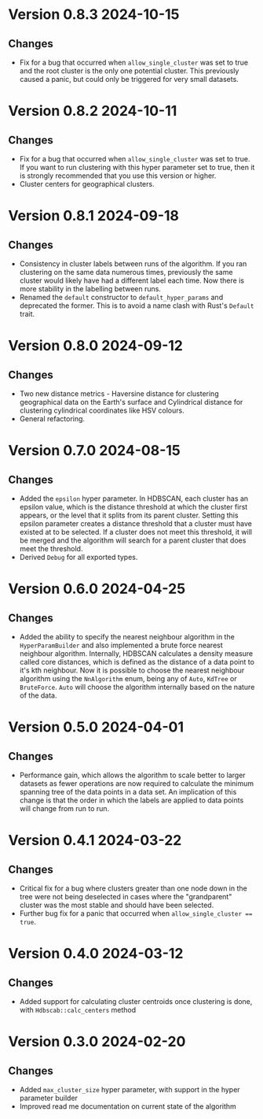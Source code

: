 # Version 0.8.3 2024-10-15
## Changes
- Fix for a bug that occurred when `allow_single_cluster` was set to true and the root cluster is the only one
  potential cluster. This previously caused a panic, but could only be triggered for very small datasets. 
 
# Version 0.8.2 2024-10-11
## Changes
- Fix for a bug that occurred when `allow_single_cluster` was set to true. If you want to run clustering with 
  this hyper parameter set to true, then it is strongly recommended that you use this version or higher.
- Cluster centers for geographical clusters.

# Version 0.8.1 2024-09-18
## Changes
- Consistency in cluster labels between runs of the algorithm. If you ran clustering on the same data numerous times,
  previously the same cluster would likely have had a different label each time. Now there is more stability in the 
  labelling between runs.
- Renamed the `default` constructor to `default_hyper_params` and deprecated the former. This is to avoid a name clash
  with Rust's `Default` trait.

# Version 0.8.0 2024-09-12
## Changes
- Two new distance metrics - Haversine distance for clustering geographical data on the Earth's surface and Cylindrical
  distance for clustering cylindrical coordinates like HSV colours.
- General refactoring.

# Version 0.7.0 2024-08-15
## Changes
- Added the `epsilon` hyper parameter.  In HDBSCAN, each cluster has an epsilon value, which is the distance threshold 
  at which the cluster first appears, or the level that it splits from its parent cluster. Setting this epsilon 
  parameter creates a distance threshold that a cluster must have existed at to be selected. If a cluster does not meet 
  this threshold, it will be merged and the algorithm will search for a parent cluster that does meet the threshold.
- Derived `Debug` for all exported types. 

# Version 0.6.0 2024-04-25
## Changes
- Added the ability to specify the nearest neighbour algorithm in the `HyperParamBuilder` and also implemented a brute
  force nearest neighbour algorithm. Internally, HDBSCAN calculates a density measure called core distances, 
  which is defined as the distance of a data point to it's kth neighbour. Now it is possible to choose the nearest 
  neighbour algorithm using the `NnAlgorithm` enum, being any of `Auto`, `KdTree` or `BruteForce`. `Auto` will choose 
  the algorithm internally based on the nature of the data.

# Version 0.5.0 2024-04-01
## Changes
- Performance gain, which allows the algorithm to scale better to larger datasets as fewer operations are now 
  required to calculate the minimum spanning tree of the data points in a data set. An implication of this change
  is that the order in which the labels are applied to data points will change from run to run.

# Version 0.4.1 2024-03-22
## Changes
- Critical fix for a bug where clusters greater than one node down in the tree were not being deselected in 
  cases where the "grandparent" cluster was the most stable and should have been selected.
- Further bug fix for a panic that occurred when `allow_single_cluster == true`.

# Version 0.4.0 2024-03-12
## Changes
- Added support for calculating cluster centroids once clustering is done, with `Hdbscab::calc_centers` method

# Version 0.3.0 2024-02-20
## Changes
 - Added `max_cluster_size` hyper parameter, with support in the hyper parameter builder 
 - Improved read me documentation on current state of the algorithm